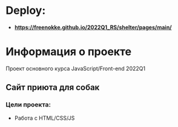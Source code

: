 # Deploy: 
* **https://freenokke.github.io/2022Q1_RS/shelter/pages/main/**
# Информация о проекте
Проект основного курса JavaScript/Front-end 2022Q1

## Сайт приюта для собак

### Цели проекта: 
* Работа с HTML/CSS/JS

